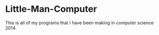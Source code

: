 Little-Man-Computer
===================
This is all of my programs that I have been making in computer science 2014.
